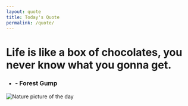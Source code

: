 ```yaml
---
layout: quote
title: Today's Quote
permalink: /quote/
---
```


# Life is like a box of chocolates, you never know what you gonna get.

   -   ### - Forest Gump

<img src="http://www.naturepicoftheday.com/npods/2021/february/winterscape_800w.jpg" alt="Nature picture of the day">